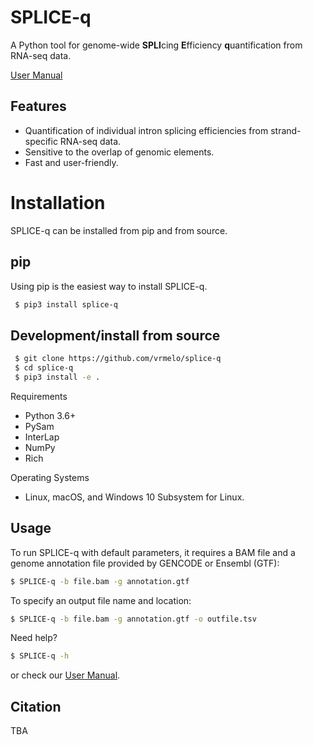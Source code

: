 # SPLICE-q

A Python tool for genome-wide **SPLI**cing **E**fficiency **q**uantification from RNA-seq data.

[User Manual](doc/wiki.md)

## Features
- Quantification of individual intron splicing efficiencies from strand-specific RNA-seq data.
- Sensitive to the overlap of genomic elements.
- Fast and user-friendly.

# Installation

SPLICE-q can be installed from pip and from source.

## pip
Using pip is the easiest way to install SPLICE-q.
```bash
 $ pip3 install splice-q
```

## Development/install from source

```bash
 $ git clone https://github.com/vrmelo/splice-q
 $ cd splice-q
 $ pip3 install -e .
```

Requirements

- Python 3.6+
- PySam
- InterLap
- NumPy
- Rich

Operating Systems
- Linux, macOS, and Windows 10 Subsystem for Linux.
## Usage

To run SPLICE-q with default parameters, it requires a BAM file and a genome annotation file provided by GENCODE or Ensembl (GTF):
```bash
$ SPLICE-q -b file.bam -g annotation.gtf
```
To specify an output file name and location: 

```bash
$ SPLICE-q -b file.bam -g annotation.gtf -o outfile.tsv
```

Need help?
```bash
$ SPLICE-q -h
```
or check our [User Manual](doc/wiki.md).

## Citation

TBA
